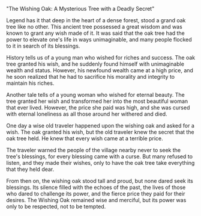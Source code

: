 "The Wishing Oak: A Mysterious Tree with a Deadly Secret"

Legend has it that deep in the heart of a dense forest, stood a grand oak tree like no other. This ancient tree possessed a great wisdom and was known to grant any wish made of it. It was said that the oak tree had the power to elevate one's life in ways unimaginable, and many people flocked to it in search of its blessings.

History tells us of a young man who wished for riches and success. The oak tree granted his wish, and he suddenly found himself with unimaginable wealth and status. However, his newfound wealth came at a high price, and he soon realized that he had to sacrifice his morality and integrity to maintain his riches.

Another tale tells of a young woman who wished for eternal beauty. The tree granted her wish and transformed her into the most beautiful woman that ever lived. However, the price she paid was high, and she was cursed with eternal loneliness as all those around her withered and died.

One day a wise old traveler happened upon the wishing oak and asked for a wish. The oak granted his wish, but the old traveler knew the secret that the oak tree held. He knew that every wish came at a terrible price.

The traveler warned the people of the village nearby never to seek the tree's blessings, for every blessing came with a curse. But many refused to listen, and they made their wishes, only to have the oak tree take everything that they held dear.

From then on, the wishing oak stood tall and proud, but none dared seek its blessings. Its silence filled with the echoes of the past, the lives of those who dared to challenge its power, and the fierce price they paid for their desires. The Wishing Oak remained wise and merciful, but its power was only to be respected, not to be tempted.